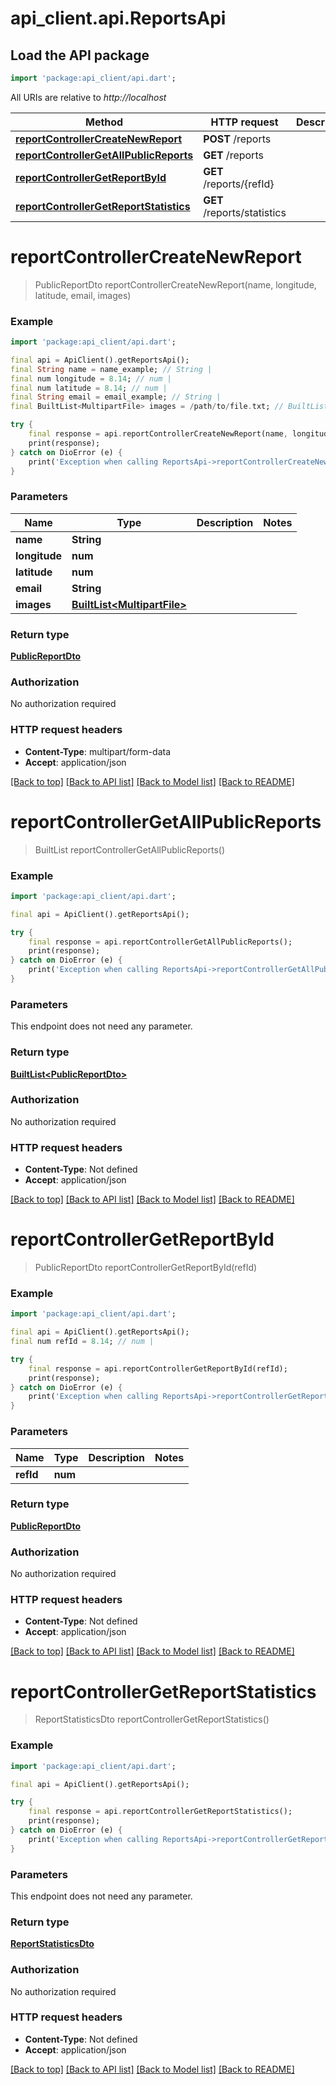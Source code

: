 # api_client.api.ReportsApi

## Load the API package
```dart
import 'package:api_client/api.dart';
```

All URIs are relative to *http://localhost*

Method | HTTP request | Description
------------- | ------------- | -------------
[**reportControllerCreateNewReport**](ReportsApi.md#reportcontrollercreatenewreport) | **POST** /reports | 
[**reportControllerGetAllPublicReports**](ReportsApi.md#reportcontrollergetallpublicreports) | **GET** /reports | 
[**reportControllerGetReportById**](ReportsApi.md#reportcontrollergetreportbyid) | **GET** /reports/{refId} | 
[**reportControllerGetReportStatistics**](ReportsApi.md#reportcontrollergetreportstatistics) | **GET** /reports/statistics | 


# **reportControllerCreateNewReport**
> PublicReportDto reportControllerCreateNewReport(name, longitude, latitude, email, images)



### Example
```dart
import 'package:api_client/api.dart';

final api = ApiClient().getReportsApi();
final String name = name_example; // String | 
final num longitude = 8.14; // num | 
final num latitude = 8.14; // num | 
final String email = email_example; // String | 
final BuiltList<MultipartFile> images = /path/to/file.txt; // BuiltList<MultipartFile> | 

try {
    final response = api.reportControllerCreateNewReport(name, longitude, latitude, email, images);
    print(response);
} catch on DioError (e) {
    print('Exception when calling ReportsApi->reportControllerCreateNewReport: $e\n');
}
```

### Parameters

Name | Type | Description  | Notes
------------- | ------------- | ------------- | -------------
 **name** | **String**|  | 
 **longitude** | **num**|  | 
 **latitude** | **num**|  | 
 **email** | **String**|  | 
 **images** | [**BuiltList&lt;MultipartFile&gt;**](MultipartFile.md)|  | 

### Return type

[**PublicReportDto**](PublicReportDto.md)

### Authorization

No authorization required

### HTTP request headers

 - **Content-Type**: multipart/form-data
 - **Accept**: application/json

[[Back to top]](#) [[Back to API list]](../README.md#documentation-for-api-endpoints) [[Back to Model list]](../README.md#documentation-for-models) [[Back to README]](../README.md)

# **reportControllerGetAllPublicReports**
> BuiltList<PublicReportDto> reportControllerGetAllPublicReports()



### Example
```dart
import 'package:api_client/api.dart';

final api = ApiClient().getReportsApi();

try {
    final response = api.reportControllerGetAllPublicReports();
    print(response);
} catch on DioError (e) {
    print('Exception when calling ReportsApi->reportControllerGetAllPublicReports: $e\n');
}
```

### Parameters
This endpoint does not need any parameter.

### Return type

[**BuiltList&lt;PublicReportDto&gt;**](PublicReportDto.md)

### Authorization

No authorization required

### HTTP request headers

 - **Content-Type**: Not defined
 - **Accept**: application/json

[[Back to top]](#) [[Back to API list]](../README.md#documentation-for-api-endpoints) [[Back to Model list]](../README.md#documentation-for-models) [[Back to README]](../README.md)

# **reportControllerGetReportById**
> PublicReportDto reportControllerGetReportById(refId)



### Example
```dart
import 'package:api_client/api.dart';

final api = ApiClient().getReportsApi();
final num refId = 8.14; // num | 

try {
    final response = api.reportControllerGetReportById(refId);
    print(response);
} catch on DioError (e) {
    print('Exception when calling ReportsApi->reportControllerGetReportById: $e\n');
}
```

### Parameters

Name | Type | Description  | Notes
------------- | ------------- | ------------- | -------------
 **refId** | **num**|  | 

### Return type

[**PublicReportDto**](PublicReportDto.md)

### Authorization

No authorization required

### HTTP request headers

 - **Content-Type**: Not defined
 - **Accept**: application/json

[[Back to top]](#) [[Back to API list]](../README.md#documentation-for-api-endpoints) [[Back to Model list]](../README.md#documentation-for-models) [[Back to README]](../README.md)

# **reportControllerGetReportStatistics**
> ReportStatisticsDto reportControllerGetReportStatistics()



### Example
```dart
import 'package:api_client/api.dart';

final api = ApiClient().getReportsApi();

try {
    final response = api.reportControllerGetReportStatistics();
    print(response);
} catch on DioError (e) {
    print('Exception when calling ReportsApi->reportControllerGetReportStatistics: $e\n');
}
```

### Parameters
This endpoint does not need any parameter.

### Return type

[**ReportStatisticsDto**](ReportStatisticsDto.md)

### Authorization

No authorization required

### HTTP request headers

 - **Content-Type**: Not defined
 - **Accept**: application/json

[[Back to top]](#) [[Back to API list]](../README.md#documentation-for-api-endpoints) [[Back to Model list]](../README.md#documentation-for-models) [[Back to README]](../README.md)

